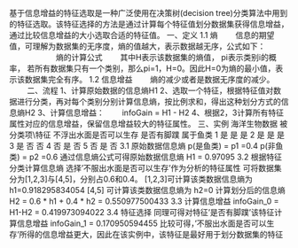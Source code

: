 基于信息增益的特征选取是一种广泛使用在决策树(decision tree)分类算法中用到的特征选取。该特征选择的方法是通过计算每个特征值划分数据集获得信息增益，通过比较信息增益的大小选取合适的特征值。
一、定义
1.1 熵
　　信息的期望值，可理解为数据集的无序度，熵的值越大，表示数据越无序，公式如下：
　　　　　　熵的计算公式
　　其中H表示该数据集的熵值， pi表示类别i的概率， 若所有数据集只有一个类别，那么pi=1，H=0。因此H=0为熵的最小值，表示该数据集完全有序。
1.2 信息增益
　　熵的减少或者是数据无序度的减少。 　　
二、流程
1、计算原始数据的信息熵H1
2、选取一个特征，根据特征值对数据进行分类，再对每个类别分别计算信息熵，按比例求和，得出这种划分方式的信息熵H2
3、计算信息增益：
　　infoGain = H1 - H2
4、根据2，3计算所有特征属性对应的信息增益，保留信息增益较大的特征属性。
三、实例
海洋生物数据
被分类项\特征	不浮出水面是否可以生存	是否有脚蹼	属于鱼类
1	是	是	是
2	是	是	是
3	是	否	否
4	否	是	否
5	否	是	否
3.1 原始数据信息熵
p(是鱼类) = p1 =0.4
p(非鱼类) = p2 =0.6
通过信息熵公式可得原始数据信息熵 H1 = 0.97095
3.2 根据特征分类计算信息熵
选择’不服出水面是否可以生存’作为分析的特征属性
可将数据集分为[1,2,3]与[4,5]，分别占0.6和0.4。
[1,2,3]可计算该类数据信息熵为 h1=0.918295834054
[4,5] 可计算该类数据信息熵为 h2=0
计算划分后的信息熵 H2 = 0.6 * h1 + 0.4 * h2 = 0.550977500433
3.3 计算信息增益
infoGain_0 = H1-H2 = 0.419973094022
3.4 特征选择
同理可得对特征’是否有脚蹼’该特征计算信息增益 infoGain_1 = 0.170950594455
比较可得，’不服出水面是否可以生存’所得的信息增益更大，因此在该实例中，该特征是最好用于划分数据集的特征